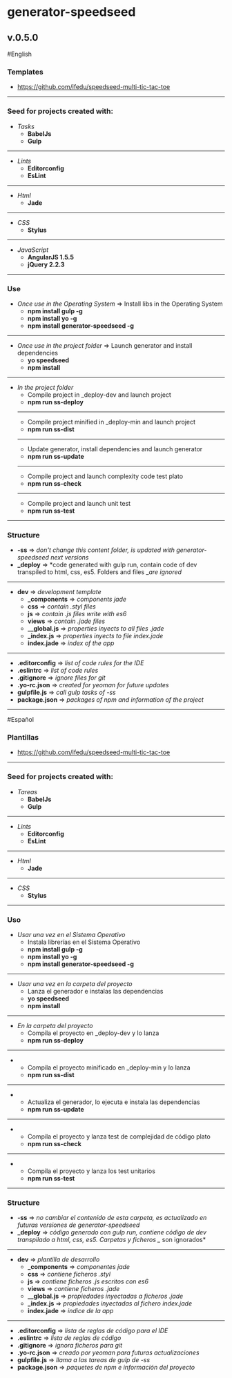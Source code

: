 # generator-speedseed
## v.0.5.0

#English
### Templates
- https://github.com/ifedu/speedseed-multi-tic-tac-toe

---

### Seed for projects created with:
- *Tasks*
    - **BabelJs**
    - **Gulp**

---

- *Lints*
    - **Editorconfig**
    - **EsLint**

---

- *Html*
    - **Jade**

---

- *CSS*
    - **Stylus**

---

- *JavaScript*
    - **AngularJS 1.5.5**
    - **jQuery 2.2.3**

---

### Use
- *Once use in the Operating System* => Install libs in the Operating System
    - **npm install gulp -g**
    - **npm install yo -g**
    - **npm install generator-speedseed -g**

---

- *Once use in the project folder* => Launch generator and install dependencies
    - **yo speedseed**
    - **npm install**

---

- *In the project folder*
    - Compile project in _deploy-dev and launch project
    - **npm run ss-deploy**
    ---
    - Compile project minified in _deploy-min and launch project
    - **npm run ss-dist**
    ---
    - Update generator, install dependencies and launch generator
    - **npm run ss-update**
    ---
    - Compile project and launch complexity code test plato
    - **npm run ss-check**
    ---
    - Compile project and launch unit test
    - **npm run ss-test**

---

### Structure
- **-ss** => *don't change this content folder, is updated with generator-speedseed next versions*
- **_deploy** => *code generated with gulp run, contain code of dev transpiled to html, css, es5. Folders and files _*are ignored*

---

- **dev** => *development template*
    - **_components** => *components jade*
    - **css** => *contain .styl files*
    - **js** => *contain .js files write with es6*
    - **views** => *contain .jade files*
    - **__global.js** => *properties inyects to all files .jade*
    - **_index.js** => *properties inyects to file index.jade*
    - **index.jade** => *index of the app*

---

- **.editorconfig** => *list of code rules for the IDE*
- **.eslintrc** => *list of code rules*
- **.gitignore** => *ignore files for git*
- **.yo-rc.json** => *created for yeoman for future updates*
- **gulpfile.js** => *call gulp tasks of -ss*
- **package.json** => *packages of npm and information of the project*

---

#Español
### Plantillas
- https://github.com/ifedu/speedseed-multi-tic-tac-toe

---

### Seed for projects created with:
- *Tareas*
    - **BabelJs**
    - **Gulp**

---

- *Lints*
    - **Editorconfig**
    - **EsLint**

---

- *Html*
    - **Jade**

---

- *CSS*
    - **Stylus**

---

### Uso
- *Usar una vez en el Sistema Operativo*
    - Instala librerías en el Sistema Operativo
    - **npm install gulp -g**
    - **npm install yo -g**
    - **npm install generator-speedseed -g**

---

- *Usar una vez en la carpeta del proyecto*
    - Lanza el generador e instalas las dependencias
    - **yo speedseed**
    - **npm install**

---

- *En la carpeta del proyecto*
    - Compila el proyecto en _deploy-dev y lo lanza
    - **npm run ss-deploy**
---
-
    - Compila el proyecto minificado en _deploy-min y lo lanza
    - **npm run ss-dist**
---
-
    - Actualiza el generador, lo ejecuta e instala las dependencias
    - **npm run ss-update**
---
-
    - Compila el proyecto y lanza test de complejidad de código plato
    - **npm run ss-check**
---
-
    - Compila el proyecto y lanza los test unitarios
    - **npm run ss-test**
---

### Structure
- **-ss** => *no cambiar el contenido de esta carpeta, es actualizado en futuras versiones de generator-speedseed*
- **_deploy** => *código generado con gulp run, contiene código de dev transpilado a html, css, es5. Carpetas y ficheros _* son ignorados*

---

- **dev** => *plantilla de desarrollo*
    - **_components** => *componentes jade*
    - **css** => *contiene  ficheros .styl*
    - **js** => *contiene ficheros .js escritos con es6*
    - **views** => *contiene ficheros .jade*
    - **__global.js** => *propiedades inyectadas a ficheros .jade*
    - **_index.js** => *propiedades inyectadas al fichero index.jade*
    - **index.jade** => *indice de la app*

---

- **.editorconfig** => *lista de reglas de código para el IDE*
- **.eslintrc** => *lista de reglas de código*
- **.gitignore** => *ignora ficheros para git*
- **.yo-rc.json** => *creado por yeoman para futuras actualizaciones*
- **gulpfile.js** => *llama a las tareas de gulp de -ss*
- **package.json** => *paquetes de npm e información del proyecto*